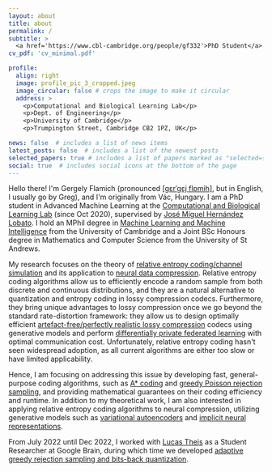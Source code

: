 ```yaml
---
layout: about
title: about
permalink: /
subtitle: >
  <a href='https://www.cbl-cambridge.org/people/gf332'>PhD Student</a> in Machine Learning, CBL, University of Cambridge. 
cv_pdf: 'cv_minimal.pdf'

profile:
  align: right
  image: profile_pic_3_cropped.jpeg
  image_circular: false # crops the image to make it circular
  address: >
    <p>Computational and Biological Learning Lab</p>
    <p>Dept. of Engineering</p>
    <p>University of Cambridge</p>
    <p>Trumpington Street, Cambridge CB2 1PZ, UK</p>

news: false  # includes a list of news items
latest_posts: false  # includes a list of the newest posts
selected_papers: true # includes a list of papers marked as "selected={true}"
social: true  # includes social icons at the bottom of the page
---
```


Hello there! I'm Gergely Flamich (pronounced <span style="font-weight:normal;">[[gɛrˈgɛj flɒmih]](https://en.wikipedia.org/wiki/Help:IPA/Hungarian)</span>, but in English, I usually go by Greg), and I'm originally from Vác, Hungary. 
I am a PhD student in Advanced Machine Learning at the [Computational and Biological Learning Lab](https://www.cbl-cambridge.org/) (since Oct 2020), supervised by [José Miguel Hernández Lobato](https://jmhl.org/). 
I hold an MPhil degree in [Machine Learning and Machine Intelligence](https://www.mlmi.eng.cam.ac.uk/) from the University of Cambridge and a Joint BSc Honours degree in Mathematics and Computer Science from the University of St Andrews.

My research focuses on the theory of [relative entropy coding/channel simulation](https://arxiv.org/abs/2305.15313) and its application to [neural data compression](https://arxiv.org/abs/2202.06533). 
Relative entropy coding algorithms allow us to efficiently encode a random sample from both discrete and continuous distributions, and they are a natural alternative to quantization and entropy coding in lossy compression codecs.
Furthermore, they bring unique advantages to lossy compression once we go beyond the standard rate-distortion framework: they allow us to design optimally efficient [artefact-free/perfectly realistic lossy compression](https://arxiv.org/abs/2206.08889) codecs using generative models and perform [differentially private federated learning](https://arxiv.org/abs/2111.00092) with optimal communication cost.
Unfortunately, relative entropy coding hasn't seen widespread adoption, as all current algorithms are either too slow or have limited applicability.

Hence, I am focusing on addressing this issue by developing fast, general-purpose coding algorithms, such as [A* coding](https://arxiv.org/abs/2201.12857) and [greedy Poisson rejection sampling](https://arxiv.org/abs/2305.15313), and providing mathematical guarantees on their coding efficiency and runtime.
In addition to my theoretical work, I am also interested in applying relative entropy coding algorithms to neural compression, utilizing generative models such as [variational autoencoders](https://arxiv.org/abs/2010.01185) and [implicit neural representations](https://arxiv.org/abs/2305.19185).

From July 2022 until Dec 2022, I worked with [Lucas Theis](http://theis.io/) as a Student Researcher at Google Brain, during which time we developed [adaptive greedy rejection sampling and bits-back quantization](https://arxiv.org/abs/2304.10407).